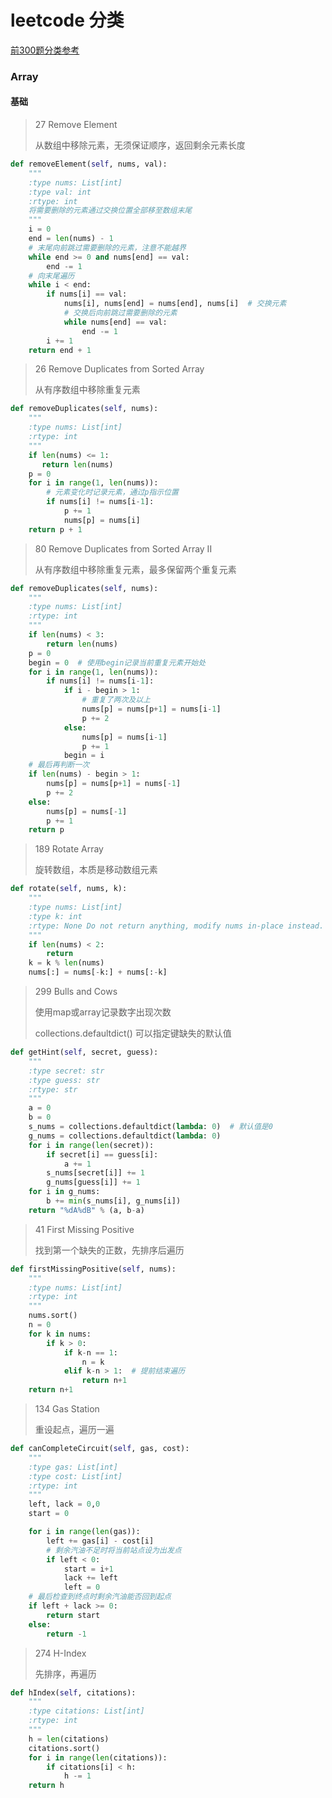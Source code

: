 # leetcode 分类

[前300题分类参考](https://cspiration.com/leetcodeClassification#103)

### Array

#### 基础

>  27 Remove Element
>
> 从数组中移除元素，无须保证顺序，返回剩余元素长度

```python
def removeElement(self, nums, val):
    """
    :type nums: List[int]
    :type val: int
    :rtype: int
    将需要删除的元素通过交换位置全部移至数组末尾
    """
    i = 0
    end = len(nums) - 1
    # 末尾向前跳过需要删除的元素，注意不能越界
    while end >= 0 and nums[end] == val:
        end -= 1
    # 向末尾遍历
    while i < end:
        if nums[i] == val:
            nums[i], nums[end] = nums[end], nums[i]  # 交换元素
            # 交换后向前跳过需要删除的元素
            while nums[end] == val:
                end -= 1
        i += 1
    return end + 1
```

> 26 Remove Duplicates from Sorted Array
>
> 从有序数组中移除重复元素

```python
def removeDuplicates(self, nums):
    """
    :type nums: List[int]
    :rtype: int
    """
    if len(nums) <= 1:
       return len(nums)
    p = 0
    for i in range(1, len(nums)):
        # 元素变化时记录元素，通过p指示位置
        if nums[i] != nums[i-1]:
            p += 1
            nums[p] = nums[i]
    return p + 1
```

> 80 Remove Duplicates from Sorted Array II
>
> 从有序数组中移除重复元素，最多保留两个重复元素

```python
def removeDuplicates(self, nums):
    """
    :type nums: List[int]
    :rtype: int
    """
    if len(nums) < 3:
        return len(nums)
    p = 0
    begin = 0  # 使用begin记录当前重复元素开始处
    for i in range(1, len(nums)):
        if nums[i] != nums[i-1]:
            if i - begin > 1:
                # 重复了两次及以上
                nums[p] = nums[p+1] = nums[i-1]
                p += 2
            else:
                nums[p] = nums[i-1]
                p += 1
            begin = i
    # 最后再判断一次
    if len(nums) - begin > 1:
        nums[p] = nums[p+1] = nums[-1]
        p += 2
    else:
        nums[p] = nums[-1]
        p += 1
    return p
```

> 189 Rotate Array
>
> 旋转数组，本质是移动数组元素

```python
def rotate(self, nums, k):
    """
    :type nums: List[int]
    :type k: int
    :rtype: None Do not return anything, modify nums in-place instead.
    """
    if len(nums) < 2:
        return 
    k = k % len(nums)
    nums[:] = nums[-k:] + nums[:-k]
```

> 299 Bulls and Cows
>
> 使用map或array记录数字出现次数
>
> collections.defaultdict() 可以指定键缺失的默认值

```python
def getHint(self, secret, guess):
    """
    :type secret: str
    :type guess: str
    :rtype: str
    """
    a = 0
    b = 0
    s_nums = collections.defaultdict(lambda: 0)  # 默认值是0
    g_nums = collections.defaultdict(lambda: 0)
    for i in range(len(secret)):
        if secret[i] == guess[i]:
            a += 1
        s_nums[secret[i]] += 1
        g_nums[guess[i]] += 1
    for i in g_nums:
        b += min(s_nums[i], g_nums[i])
    return "%dA%dB" % (a, b-a)
```

> 41 First Missing Positive
>
> 找到第一个缺失的正数，先排序后遍历

```python
def firstMissingPositive(self, nums):
    """
    :type nums: List[int]
    :rtype: int
    """
    nums.sort()
    n = 0
    for k in nums:
        if k > 0:
            if k-n == 1:
                n = k
            elif k-n > 1:  # 提前结束遍历
                return n+1
    return n+1
```

> 134 Gas Station
>
> 重设起点，遍历一遍

```python
def canCompleteCircuit(self, gas, cost):
    """
    :type gas: List[int]
    :type cost: List[int]
    :rtype: int
    """
    left, lack = 0,0
    start = 0

    for i in range(len(gas)):
        left += gas[i] - cost[i]
        # 剩余汽油不足时将当前站点设为出发点
        if left < 0:
            start = i+1
            lack += left
            left = 0
    # 最后检查到终点时剩余汽油能否回到起点
    if left + lack >= 0:
        return start
    else:
        return -1
```

> 274 H-Index
>
> 先排序，再遍历

```python
def hIndex(self, citations):
    """
    :type citations: List[int]
    :rtype: int
    """
    h = len(citations)
    citations.sort()
    for i in range(len(citations)):
        if citations[i] < h:
            h -= 1
    return h
```

